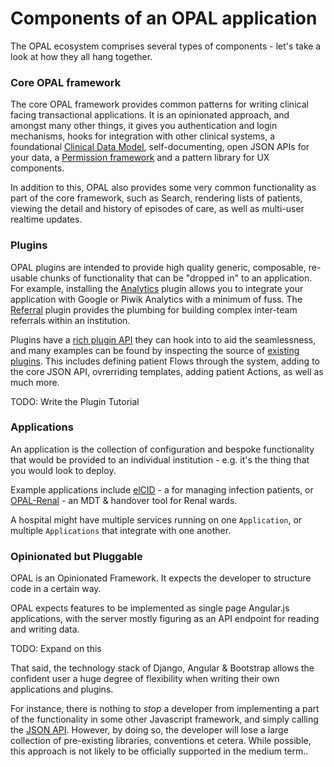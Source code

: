 # Components of an OPAL application

The OPAL ecosystem comprises several types of components - let's take a look at how they all
hang together.

### Core OPAL framework

The core OPAL framework provides common patterns for writing clinical facing transactional 
applications. It is an opinionated approach, and amongst many other things, it gives you 
authentication and login mechanisms, hooks for integration with other clinical systems, a 
foundational [Clinical Data Model](datamodel.md), self-documenting, open JSON APIs for your 
data, a [Permission framework](roles_and_permissions.md) and a pattern library for UX 
components.

In addition to this, OPAL also provides some very common functionality as part of the core
framework, such as Search, rendering lists of patients, viewing the detail and history of
episodes of care, as well as multi-user realtime updates.

### Plugins

OPAL plugins are intended to provide high quality generic, composable, re-usable chunks of 
functionality that can be "dropped in" to an application. For example, installing the 
[Analytics](https://github.com/openhealthcare/opal-analytics) plugin allows you to integrate
your application with Google or Piwik Analytics with a minimum of fuss. The 
[Referral](https://github.com/openhealthcare/opal-referral) plugin provides the plumbing for 
building complex inter-team referrals within an institution.

Plugins have a [rich plugin API](plugins.md) they can hook into to aid the seamlessness, and
many examples can be found by inspecting the source of [existing plugins](plugins_list.md). 
This includes defining patient Flows through the system, adding to the core JSON API, ovrerriding
templates, adding patient Actions, as well as much more.

TODO: Write the Plugin Tutorial

### Applications

An application is the collection of configuration and bespoke functionality that would be 
provided to an individual institution - e.g. it's the thing that you would look to deploy.

Example applications include [elCID](https://github.com/openhealthcare/elcid) - a for managing
infection patients, or [OPAL-Renal](https://github.com/openhealthcare/opal-renal) - an MDT & 
handover tool for Renal wards. 

A hospital might have multiple services running on one `Application`, or multiple `Applications`
that integrate with one another.

### Opinionated but Pluggable

OPAL is an Opinionated Framework. It expects the developer to structure code in a 
certain way. 

OPAL expects features to be implemented as single page Angular.js applications, with the server
mostly figuring as an API endpoint for reading and writing data.

TODO: Expand on this

That said, the technology stack of Django, Angular & Bootstrap allows the confident user a huge
degree of flexibility when writing their own applications and plugins. 

For instance, there is nothing to _stop_ a developer from implementing a part of the functionality 
in some other Javascript framework, and simply calling the [JSON API](json_api.md). However, by
doing so, the developer will lose a large collection of pre-existing libraries, conventions et cetera.
While possible, this approach is not likely to be officially supported in the medium term..
